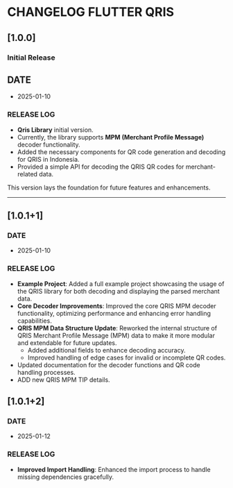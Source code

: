 # CHANGELOG FLUTTER QRIS

## [1.0.0]

### Initial Release

## DATE

- 2025-01-10

### RELEASE LOG

- **Qris Library** initial version.
- Currently, the library supports **MPM (Merchant Profile Message)** decoder functionality.
- Added the necessary components for QR code generation and decoding for QRIS in Indonesia.
- Provided a simple API for decoding the QRIS QR codes for merchant-related data.

This version lays the foundation for future features and enhancements.

---

## [1.0.1+1]

### DATE

- 2025-01-10

### RELEASE LOG

- **Example Project**: Added a full example project showcasing the usage of the QRIS library for both decoding and displaying the parsed merchant data.
- **Core Decoder Improvements**: Improved the core QRIS MPM decoder functionality, optimizing performance and enhancing error handling capabilities.
- **QRIS MPM Data Structure Update**: Reworked the internal structure of QRIS Merchant Profile Message (MPM) data to make it more modular and extendable for future updates.
  - Added additional fields to enhance decoding accuracy.
  - Improved handling of edge cases for invalid or incomplete QR codes.
- Updated documentation for the decoder functions and QR code handling processes.
- ADD new QRIS MPM TIP details.

## [1.0.1+2]

### DATE

- 2025-01-12

### RELEASE LOG

- **Improved Import Handling**: Enhanced the import process to handle missing dependencies gracefully.
